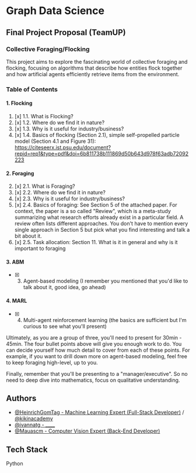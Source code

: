 # Graph Data Science

## Final Project Proposal (TeamUP)

### Collective Foraging/Flocking

This project aims to explore the fascinating world of collective foraging and flocking, focusing on algorithms that describe how entities flock together and how artificial agents efficiently retrieve items from the environment. 

### Table of Contents

#### 1. Flocking
1. [x] 1.1. What is Flocking?
2. [x] 1.2. Where do we find it in nature?
3. [x] 1.3. Why is it useful for industry/business?
4. [x] 1.4. Basics of flocking (Section 2.1), simple self-propelled particle model (Section 4.1 and Figure 31): https://citeseerx.ist.psu.edu/document?repid=rep1&type=pdf&doi=6b811738b111869d50b643d978f63adb72092223

#### 2. Foraging
2. [x] 2.1. What is Foraging?
3. [x] 2.2. Where do we find it in nature?
4. [x] 2.3. Why is it useful for industry/business?
5. [x] 2.4. Basics of foraging: See Section 5 of the attached paper. For context, the paper is a so called "Review", which is a meta-study summarizing what research efforts already exist in a particular field. A review often lists different approaches. You don't have to mention every single approach in Section 5 but pick what you find interesting and talk a bit about it.
6. [x] 2.5. Task allocation: Section 11. What is it in general and why is it important to foraging

#### 3. ABM
- [x] 3. Agent-based modeling (I remember you mentioned that you'd like to talk about it, good idea, go ahead)

#### 4. MARL
-  [x] 4. Multi-agent reinforcement learning (the basics are sufficient but I'm curious to see what you'll present)

Ultimately, as you are a group of three, you'll need to present for 30min - 45min. The four bullet points above will give you enough work to do. You can decide yourself how much detail to cover from each of these points. For example, if you want to drill down more on agent-based modeling, feel free to keep foraging high-level, up to you.

Finally, remember that you'll be presenting to a "manager/executive". So no need to deep dive into mathematics, focus on qualitative understanding.

## Authors
- [@HeinrichGomTag - Machine Learning Expert (Full-Stack Developer)](https://github.com/HeinrichGomTag) / [@kikinacademy](https://github.com/kikinacademy)
- [@ivannatg - ____](https://github.com/ivannatg)
- [@Mauascm - Computer Vision Expert (Back-End Developer)](https://github.com/Mauascm)

## Tech Stack
Python

